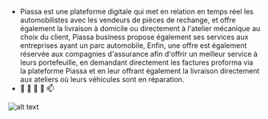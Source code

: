 - Piassa est une plateforme digitale qui met en relation en temps réel les automobilistes avec les vendeurs de pièces de rechange, et offre également la livraison à domicile ou directement à l'atelier mécanique au choix du client,
Piassa business propose également ses services aux entreprises ayant un parc automobile,
Enfin, une offre est également réservée aux compagnies d'assurance afin d'offrir un meilleur service à leurs portefeuille, en demandant directement les factures proforma via la plateforme Piassa et en leur offrant également la livraison directement aux ateliers où leurs véhicules sont en réparation. 
- 👋 👀 🌱 💞️ 📫 

![alt text](https://ibb.co/8bTWVq8)

<!---
sceDev/sceDev is a ✨ special ✨ repository because its `README.md` (this file) appears on your GitHub profile.
You can click the Preview link to take a look at your changes.
--->
